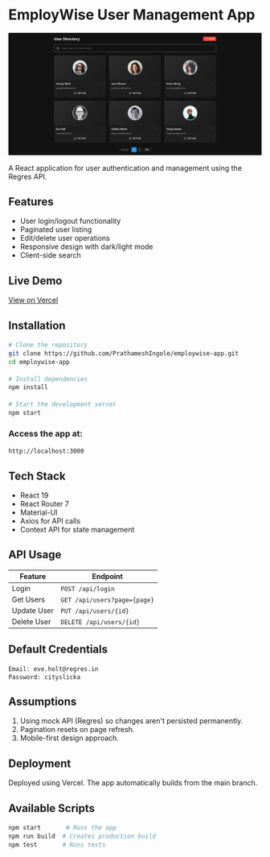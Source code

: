 # EmployWise User Management App

![App Screenshot](./screenshot.png)

A React application for user authentication and management using the Regres API.

## Features
- User login/logout functionality
- Paginated user listing
- Edit/delete user operations
- Responsive design with dark/light mode
- Client-side search

## Live Demo
[View on Vercel](https://employwise-app-two.vercel.app/)

## Installation
```bash
# Clone the repository
git clone https://github.com/PrathameshIngole/employwise-app.git
cd employwise-app

# Install dependencies
npm install

# Start the development server
npm start
```

### Access the app at:
```
http://localhost:3000
```

## Tech Stack
- React 19
- React Router 7
- Material-UI
- Axios for API calls
- Context API for state management

## API Usage
| Feature       | Endpoint                  |
|--------------|--------------------------|
| Login        | `POST /api/login`        |
| Get Users    | `GET /api/users?page={page}` |
| Update User  | `PUT /api/users/{id}`    |
| Delete User  | `DELETE /api/users/{id}` |

## Default Credentials
```plaintext
Email: eve.holt@regres.in
Password: cityslicka
```

## Assumptions
1. Using mock API (Regres) so changes aren't persisted permanently.
2. Pagination resets on page refresh.
3. Mobile-first design approach.

## Deployment
Deployed using Vercel. The app automatically builds from the main branch.

## Available Scripts
```bash
npm start       # Runs the app
npm run build  # Creates production build
npm test       # Runs tests
